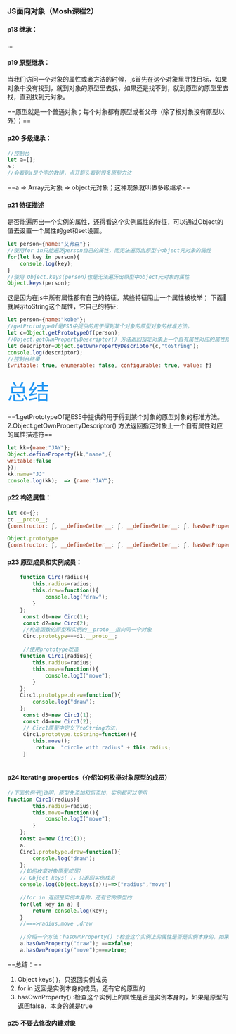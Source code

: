### JS面向对象（Mosh课程2）
#### p18 继承：
...
#### p19 原型继承：

当我们访问一个对象的属性或者方法的时候，js首先在这个对象里寻找目标，如果对象中没有找到，就到对象的原型里去找，如果还是找不到，就到原型的原型里去找，直到找到元对象。

==原型就是一个普通对象；每个对象都有原型或者父母（除了根对象没有原型以外）；==

#### p20 多级继承：

```javascript
//控制台
let a=[];
a；
//会看到a是个空的数组，点开箭头看到很多原型方法
```
==a => Array元对象 => object元对象；这种现象就叫做多级继承==


#### p21 特征描述
是否能遍历出一个实例的属性，还得看这个实例属性的特征，可以通过Object的值去设置一个属性的get和set设置。


```javascript
let person={name:"艾弗森"}；
//使用for in只能遍历person自己的属性，而无法遍历出原型中object元对象的属性
for(let key in person){
	console.log(key);
}
//使用 Object.keys(person)也是无法遍历出原型中object元对象的属性
Object.keys(person);
```

这是因为在js中所有属性都有自己的特征，某些特征阻止一个属性被枚举；
下面🌰就展示toString这个属性，它自己的特征:


```javascript
let person={name:"kobe"};
//getPrototypeOf是ES5中提供的用于得到某个对象的原型对象的标准方法。
let c=Object.getPrototypeOf(person);
//Object.getOwnPropertyDescriptor() 方法返回指定对象上一个自有属性对应的属性描述符
let descriptor=Object.getOwnPropertyDescriptor(c,"toString");
console.log(descriptor);
//控制台结果
{writable: true, enumerable: false, configurable: true, value: ƒ}

```

<font color=#2196F3 size=16 face="宋体">总结</font>

==1.getPrototypeOf是ES5中提供的用于得到某个对象的原型对象的标准方法。
2.Object.getOwnPropertyDescriptor() 方法返回指定对象上一个自有属性对应的属性描述符==

```javascript
let kk={name:"JAY"};
Object.defineProperty(kk,"name",{
writable:false
});
kk.name="JJ"
console.log(kk);  => {name:"JAY"};
```

#### p22 构造属性：


```javascript
let cc={};
cc.__proto__;
{constructor: ƒ, __defineGetter__: ƒ, __defineSetter__: ƒ, hasOwnProperty: ƒ, __lookupGetter__: ƒ, …}

Object.prototype
{constructor: ƒ, __defineGetter__: ƒ, __defineSetter__: ƒ, hasOwnProperty: ƒ, __lookupGetter__: ƒ, …}
```

#### p23 原型成员和实例成员：

```javascript
	function Circ(radius){
		this.radius=radius;
		this.draw=function(){
			console.log("draw");
		}
	};
	 const d1=new Circ(1);
	 const d2=new Circ(2);
	 //构造函数的原型和实例的__proto__指向同一个对象
	 Circ.prototype===d1.__proto__;
	 
	 //使用prototype改造
	function Circ1(radius){
		this.radius=radius;
		this.move=function(){
			console.logI("move");
		}
	};
	Circ1.prototype.draw=function(){
		console.log("draw");
	};
	 const d3=new Circ1(1);
	 const d4=new Circ1(2);	 
	 // Circ1原型中定义了toString方法，
	 Circ1.prototype.toString=function(){
	 	this.move();
	 	 return  "circle with radius" + this.radius;
	 }
	 
```

#### p24  lterating properties（介绍如何枚举对象原型的成员）

```javascript
//下面的例子🌰说明，原型先添加和后添加，实例都可以使用
function Circ1(radius){
		this.radius=radius;
		this.move=function(){
			console.logI("move");
		}
	};
	const a=new Circ1(1);
	a.
	Circ1.prototype.draw=function(){
		console.log("draw");
	};
	//如何枚举对象原型成员?
	// Object keys( )，只返回实例成员
	console.log(Object.keys(a));==>["radius","move"]
	
	//for in 返回是实例本身的，还有它的原型的
	for(let key in a) {
		return console.log(key);
	}
	//===>radius,move ,draw
	
	//介绍一个方法：hasOwnProperty() :检查这个实例上的属性是否是实例本身的，如果是原型的返回false，本身的就是true
	a.hasOwnProperty("draw"); ===>false;
	a.hasOwnProperty("move");===>true;
```
==总结：==


1. Object keys( )，只返回实例成员
2. for in 返回是实例本身的成员，还有它的原型的
3. hasOwnProperty() :检查这个实例上的属性是否是实例本身的，如果是原型的返回false，本身的就是true

#### p25 不要去修改内建对象



